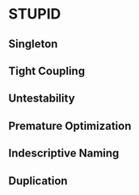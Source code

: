 # STUPID
## Singleton
## Tight Coupling
## Untestability
## Premature Optimization
## Indescriptive Naming
## Duplication
